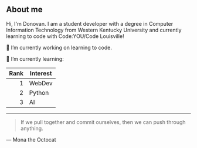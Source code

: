 ## About me

Hi, I'm Donovan. I am a student developer with a degree in Computer Information Technology from Western Kentucky University and currently learning to code with Code:YOU/Code Louisville!

🔭 I’m currently working on learning to code.

🌱 I’m currently learning:


| Rank | Interest |
|-----:|---------------|
|     1|   WebDev      |
|     2|   Python      |
|     3|   AI          |


---
> If we pull together and commit ourselves, then we can push through anything.

— Mona the Octocat


<!-- TO DO: add more details about me later -->


<!--
**botbrains/botbrains** is a ✨ _special_ ✨ repository because its `README.md` (this file) appears on your GitHub profile.

Here are some ideas to get you started:

- 🔭 I’m currently working on ...
- 🌱 I’m currently learning ...
- 👯 I’m looking to collaborate on ...
- 🤔 I’m looking for help with ...
- 💬 Ask me about ...
- 📫 How to reach me: ...
- 😄 Pronouns: ...
- ⚡ Fun fact: ...
-->
